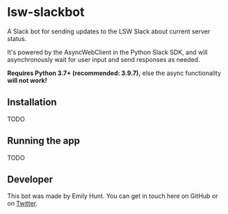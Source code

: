 # lsw-slackbot
A Slack bot for sending updates to the LSW Slack about current server status.

It's powered by the AsyncWebClient in the Python Slack SDK, and will asynchronously wait for user input and send responses as needed.

**Requires Python 3.7+ (recommended: 3.9.7),** else the async functionality **will not work!**


## Installation

TODO


## Running the app

TODO


## Developer

This bot was made by Emily Hunt. You can get in touch here on GitHub or on [Twitter](https://twitter.com/emilydoesastro).

